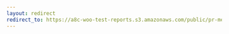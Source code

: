 ```yaml
---
layout: redirect
redirect_to: https://a8c-woo-test-reports.s3.amazonaws.com/public/pr-merge/44077/api/index.html
---
```

